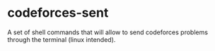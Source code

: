 # codeforces-sent
A set of shell commands that will allow to send codeforces problems through the terminal (linux intended).
